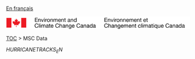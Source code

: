 [En français](geomet-hurricanes_fr.md)

![ECCC logo](../../img_eccc-logo.png)

[TOC](../geomet-hurricanes_en.md) > MSC Data


$HURRICANETRACKS_EN$
